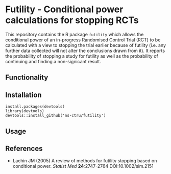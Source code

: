 # Futility - Conditional power calculations for stopping RCTs

This repository contains the R package `futility` which allows the conditional power of an in-progress Randomised Control Trial (RCT) to be calculated with a view to stopping the trial earlier because of futility (i.e. any further data collected will not alter the conclusions drawn from it).  It reports the probability of stopping a study for futility as well as the probability of continuing and finding a non-signicant result.

## Functionality

## Installation

    install.packages(devtools)
	library(devtools)
	devtools::install_github('ns-ctru/futility')

## Usage

## References

* Lachin JM (2005) A review of methods for futility stopping based on conditional power. *Statist Med* **24**:2747-2764 DOI:10.1002/sim.2151
